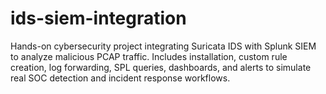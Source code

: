 # ids-siem-integration
Hands-on cybersecurity project integrating Suricata IDS with Splunk SIEM to analyze malicious PCAP traffic. Includes installation, custom rule creation, log forwarding, SPL queries, dashboards, and alerts to simulate real SOC detection and incident response workflows.
